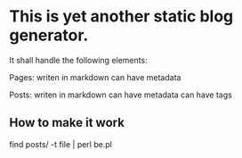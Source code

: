# This is yet another static blog generator.

It shall handle the following elements:

Pages:
writen in markdown
can have metadata

Posts:
writen in markdown
can have metadata
can have tags

## How to make it work

find posts/ -t file | perl be.pl
